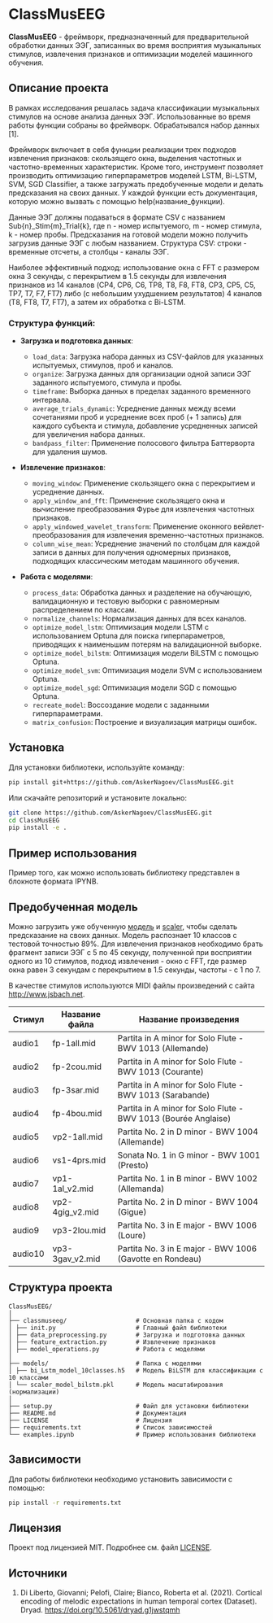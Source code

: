 
# ClassMusEEG

**ClassMusEEG** - фреймворк, предназначенный для предварительной обработки данных ЭЭГ, записанных во время восприятия музыкальных стимулов, извлечения признаков и оптимизации моделей машинного обучения.

## Описание проекта

В рамках исследования решалась задача классификации музыкальных стимулов на основе анализа данных ЭЭГ. Использованные во время работы функции собраны во фреймворк. Обрабатывался набор данных [1]. 

Фреймворк включает в себя функции реализации трех подходов извлечения признаков: скользящего окна, выделения частотных и частотно-временных характеристик. Кроме того, инструмент позволяет производить оптимизацию гиперпараметров моделей LSTM, Bi-LSTM, SVM, SGD Classifier, а также загружать предобученные модели и делать предсказания на своих данных. У каждой функции есть документация, которую можно вызвать с помощью help(название_функции).

Данные ЭЭГ должны подаваться в формате CSV с названием Sub{n}_Stim{m}_Trial{k}, где n - номер испытуемого, m - номер стимула, k - номер пробы. Предсказания на готовой модели можно получить загрузив данные ЭЭГ с любым названием. Структура CSV: строки - временные отсчеты, а столбцы - каналы ЭЭГ.

Наиболее эффективный подход: использование окна с FFT с размером окна 3 секунды, с перекрытием в 1.5 секунды для извлечения признаков из	14 каналов (CP4, CP6, C6, TP8, T8, F8, FT8, CP3, CP5, C5, TP7, T7, F7, FT7) либо (с небольшим ухудшением результатов) 4 каналов (T8, FT8, T7, FT7), а затем их обработка с Bi-LSTM.

### Структура функций:
- **Загрузка и подготовка данных**:
  - `load_data`: Загрузка набора данных из CSV-файлов для указанных испытуемых, стимулов, проб и каналов.
  - `organize`: Загрузка данных для организации одной записи ЭЭГ заданного испытуемого, стимула и пробы.
  - `timeframe`: Выборка данных в пределах заданного временного интервала.
  - `average_trials_dynamic`: Усреднение данных между всеми сочетаниями проб и усреднение всех проб (+ 1 запись) для каждого субъекта и стимула, добавление усредненных записей для увеличения набора данных.
  - `bandpass_filter`: Применение полосового фильтра Баттерворта для удаления шумов.

- **Извлечение признаков**:
  - `moving_window`: Применение скользящего окна с перекрытием и усреднение данных.
  - `apply_window_and_fft`: Применение скользящего окна и вычисление преобразования Фурье для извлечения частотных признаков.
  - `apply_windowed_wavelet_transform`: Применение оконного вейвлет-преобразования для извлечения временно-частотных признаков.
  - `column_wise_mean`: Усреднение значений по столбцам для каждой записи в данных для получения одномерных признаков, подходящих классическим методам машинного обучения.

- **Работа с моделями**:
  - `process_data`: Обработка данных и разделение на обучающую, валидационную и тестовую выборки с равномерным распределением по классам.
  - `normalize_channels`: Нормализация данных для всех каналов.
  - `optimize_model_lstm`: Оптимизация модели LSTM с использованием Optuna для поиска гиперпараметров, приводящих к наименьшим потерям на валидационной выборке.
  - `optimize_model_bilstm`: Оптимизация модели BiLSTM с помощью Optuna.
  - `optimize_model_svm`: Оптимизация модели SVM с использованием Optuna.
  - `optimize_model_sgd`: Оптимизация модели SGD с помощью Optuna.
  - `recreate_model`: Воссоздание модели с заданными гиперпараметрами.
  - `matrix_confusion`: Построение и визуализация матрицы ошибок.

## Установка

Для установки библиотеки, используйте команду:

```bash
pip install git+https://github.com/AskerNagoev/ClassMusEEG.git
```

Или скачайте репозиторий и установите локально:

```bash
git clone https://github.com/AskerNagoev/ClassMusEEG.git
cd ClassMusEEG
pip install -e .
```

## Пример использования

Пример того, как можно использовать библиотеку представлен в блокноте формата IPYNB.

## Предобученная модель

Можно загрузить уже обученную [модель](models/bi_lstm_model_10classes.h5) и [scaler](models/scaler_model_bilstm.pk), чтобы сделать предсказание на своих данных. Модель распознает 10 классов с тестовой точностью 89%. Для извлечения признаков необходимо брать фрагмент записи ЭЭГ с 5 по 45 секунду, полученной при восприятии одного из 10 стимулов, подход извлечения - окно с FFT, где размер окна равен 3 секундам с перекрытием в 1.5 секунды, частоты - с 1 по 7.

В качестве стимулов используются MIDI файлы произведений с сайта http://www.jsbach.net.

| Стимул    | Название файла      | Название произведения                                                         |
|-----------|---------------------|-------------------------------------------------------------------------------|
| audio1    | fp-1all.mid         | Partita in A minor for Solo Flute - BWV 1013 (Allemande)                      |
| audio2    | fp-2cou.mid         | Partita in A minor for Solo Flute - BWV 1013 (Courante)                       |
| audio3    | fp-3sar.mid         | Partita in A minor for Solo Flute - BWV 1013 (Sarabande)                      |
| audio4    | fp-4bou.mid         | Partita in A minor for Solo Flute - BWV 1013 (Bourée Anglaise)                |
| audio5    | vp2-1all.mid        | Partita No. 2 in D minor - BWV 1004 (Allemande)                               |
| audio6    | vs1-4prs.mid        | Sonata No. 1 in G minor - BWV 1001 (Presto)                                   |
| audio7    | vp1-1al_v2.mid      | Partita No. 1 in B minor - BWV 1002 (Allemanda)                               |
| audio8    | vp2-4gig_v2.mid     | Partita No. 2 in D minor - BWV 1004 (Gigue)                                   |
| audio9    | vp3-2lou.mid        | Partita No. 3 in E major - BWV 1006 (Loure)                                   |
| audio10   | vp3-3gav_v2.mid     | Partita No. 3 in E major - BWV 1006 (Gavotte en Rondeau)


## Структура проекта

```
ClassMusEEG/
│
├── classmuseeg/                   # Основная папка с кодом
│ ├── init.py                      # Главный файл библиотеки
│ ├── data_preprocessing.py        # Загрузка и подготовка данных
│ ├── feature_extraction.py        # Извлечение признаков
│ ├── model_operations.py          # Работа с моделями
│
├── models/                        # Папка с моделями
│ ├── bi_Lstm_model_10classes.h5   # Модель BiLSTM для классификации с 10 классами
│ └── scaler_model_bilstm.pkl      # Модель масштабирования (нормализации)
│
├── setup.py                       # Файл для установки библиотеки
├── README.md                      # Документация
├── LICENSE                        # Лицензия
├── requirements.txt               # Список зависимостей
└── examples.ipynb                 # Пример использования библиотеки
```

## Зависимости

Для работы библиотеки необходимо установить зависимости с помощью:

```bash
pip install -r requirements.txt
```

## Лицензия

Проект под лицензией MIT. Подробнее см. файл [LICENSE](LICENSE).

## Источники

1. Di Liberto, Giovanni; Pelofi, Claire; Bianco, Roberta et al. (2021). Cortical encoding of melodic expectations in human temporal cortex (Dataset). Dryad. https://doi.org/10.5061/dryad.g1jwstqmh 
